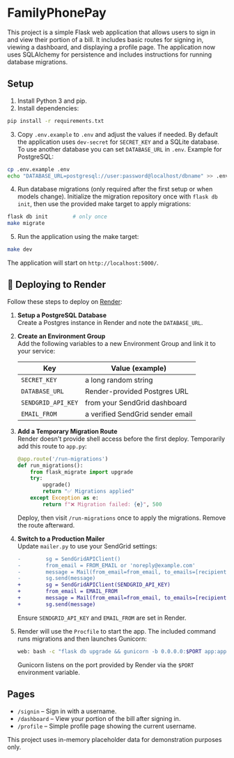 # FamilyPhonePay

This project is a simple Flask web application that allows users to sign in and view
their portion of a bill. It includes basic routes for signing in, viewing a dashboard,
and displaying a profile page. The application now uses SQLAlchemy for persistence
and includes instructions for running database migrations.

## Setup

1. Install Python 3 and pip.
2. Install dependencies:

```bash
pip install -r requirements.txt
```

3. Copy `.env.example` to `.env` and adjust the values if needed. By default the
   application uses `dev-secret` for `SECRET_KEY` and a SQLite database. To use
   another database you can set `DATABASE_URL` in `.env`. Example for PostgreSQL:

```bash
cp .env.example .env
echo "DATABASE_URL=postgresql://user:password@localhost/dbname" >> .env
```

4. Run database migrations (only required after the first setup or when models
   change). Initialize the migration repository once with `flask db init`, then
   use the provided make target to apply migrations:

```bash
flask db init        # only once
make migrate
```

5. Run the application using the make target:

```bash
make dev
```

The application will start on `http://localhost:5000/`.

## 🚀 Deploying to Render

Follow these steps to deploy on [Render](https://render.com):

1. **Setup a PostgreSQL Database**  
   Create a Postgres instance in Render and note the `DATABASE_URL`.

2. **Create an Environment Group**  
   Add the following variables to a new Environment Group and link it to your service:

   | Key | Value (example) |
   | --- | --------------- |
   | `SECRET_KEY` | a long random string |
   | `DATABASE_URL` | Render-provided Postgres URL |
   | `SENDGRID_API_KEY` | from your SendGrid dashboard |
   | `EMAIL_FROM` | a verified SendGrid sender email |

3. **Add a Temporary Migration Route**  
   Render doesn't provide shell access before the first deploy. Temporarily add this route to `app.py`:

   ```python
   @app.route('/run-migrations')
   def run_migrations():
       from flask_migrate import upgrade
       try:
           upgrade()
           return "✅ Migrations applied"
       except Exception as e:
           return f"❌ Migration failed: {e}", 500
   ```

   Deploy, then visit `/run-migrations` once to apply the migrations. Remove the route afterward.

4. **Switch to a Production Mailer**  
   Update `mailer.py` to use your SendGrid settings:

   ```diff
   -        sg = SendGridAPIClient()
   -        from_email = FROM_EMAIL or 'noreply@example.com'
   -        message = Mail(from_email=from_email, to_emails=[recipient], subject=subject, html_content=html)
   -        sg.send(message)
   +        sg = SendGridAPIClient(SENDGRID_API_KEY)
   +        from_email = EMAIL_FROM
   +        message = Mail(from_email=from_email, to_emails=[recipient], subject=subject, html_content=html)
   +        sg.send(message)
   ```

   Ensure `SENDGRID_API_KEY` and `EMAIL_FROM` are set in Render.

5. Render will use the `Procfile` to start the app. The included command runs migrations and then launches Gunicorn:

   ```bash
   web: bash -c "flask db upgrade && gunicorn -b 0.0.0.0:$PORT app:app"
   ```

   Gunicorn listens on the port provided by Render via the `$PORT` environment variable.

## Pages

- `/signin` – Sign in with a username.
- `/dashboard` – View your portion of the bill after signing in.
- `/profile` – Simple profile page showing the current username.

This project uses in-memory placeholder data for demonstration purposes only.

